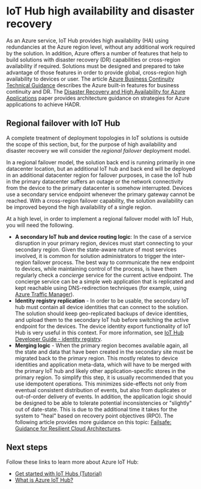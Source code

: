 <properties
 pageTitle="IoT Hub HA and DR | Microsoft Azure"
 description="Describes features that help to build highly available solutions with disaster recovery capabilities."
 services="iot-hub"
 documentationCenter=""
 authors="fsautomata"
 manager="timlt"
 editor=""/>

<tags
 ms.service="iot-hub"
 ms.devlang="na"
 ms.topic="article"
 ms.tgt_pltfrm="na"
 ms.workload="na"
 ms.date="10/02/2015"
 ms.author="elioda"/>

# IoT Hub high availability and disaster recovery

As an Azure service, IoT Hub provides high availability (HA) using redundancies at the Azure region level, without any additional work required by the solution. In addition, Azure offers a number of features that help to build solutions with disaster recovery (DR) capabilities or cross-region availability if required. Solutions must be designed and prepared to take advantage of those features in order to provide global, cross-region high availability to devices or user. The article [Azure Business Continuity Technical Guidance][] describes the Azure built-in features for business continuity and DR. The [Disaster Recovery and High Availability for Azure Applications][] paper provides architecture guidance on strategies for Azure applications to achieve HADR.

## Regional failover with IoT Hub

A complete treatment of deployment topologies in IoT solutions is outside the scope of this section, but, for the purpose of high availability and disaster recovery we will consider the *regional failover* deployment model.

In a regional failover model, the solution back end is running primarily in one datacenter location, but an additional IoT hub and back end will be deployed in an additional datacenter region for failover purposes, in case the IoT hub in the primary datacenter suffers an outage or the network connectivity from the device to the primary datacenter is somehow interrupted. Devices use a secondary service endpoint whenever the primary gateway cannot be reached. With a cross-region failover capability, the solution availability can be improved beyond the high availability of a single region.

At a high level, in order to implement a regional failover model with IoT Hub, you will need the following.

* **A secondary IoT hub and device routing logic**: In the case of a service disruption in your primary region, devices must start connecting to your secondary region. Given the state-aware nature of most services involved, it is common for solution administrators to trigger the inter-region failover process. The best way to communicate the new endpoint to devices, while maintaining control of the process, is have them regularly check a *concierge* service for the current active endpoint. The concierge service can be a simple web application that is replicated and kept reachable using DNS-redirection techniques (for example, using [Azure Traffic Manager][]).
* **Identity registry replication** - In order to be usable, the secondary IoT hub must contain all device identities that can connect to the solution. The solution should keep geo-replicated backups of device identities, and upload them to the secondary IoT hub before switching the active endpoint for the devices. The device identity export functionality of IoT Hub is very useful in this context. For more information, see [IoT Hub Developer Guide - identity registry][].
* **Merging logic** - When the primary region becomes available again, all the state and data that have been created in the secondary site must be migrated back to the primary region. This mostly relates to device identities and application meta-data, which will have to be merged with the primary IoT hub and likely other application-specific stores in the primary region. To simplify this step, it is usually recommended that you use idempotent operations. This minimizes side-effects not only from eventual consistent distribution of events, but also from duplicates or out-of-order delivery of events. In addition, the application logic should be designed to be able to tolerate potential inconsistencies or "slightly" out of date-state. This is due to the additional time it takes for the system to "heal" based on recovery point objectives (RPO). The following article provides more guidance on this topic: [Failsafe: Guidance for Resilient Cloud Architectures][].

## Next steps

Follow these links to learn more about Azure IoT Hub:

- [Get started with IoT Hubs (Tutorial)][lnk-get-started]
- [What is Azure IoT Hub?][]

[Azure Business Continuity Technical Guidance]: https://msdn.microsoft.com/library/azure/hh873027.aspx
[Disaster Recovery and High Availability for Azure Applications]: https://msdn.microsoft.com/library/azure/dn251004.aspx
[Failsafe: Guidance for Resilient Cloud Architectures]: https://msdn.microsoft.com/library/azure/jj853352.aspx
[Azure Traffic Manager]: https://azure.microsoft.com/documentation/services/traffic-manager/
[IoT Hub Developer Guide - identity registry]: iot-hub-devguide.md#identityregistry

[lnk-get-started]: iot-hub-csharp-csharp-getstarted.md
[What is Azure IoT Hub?]: iot-hub-what-is-iot-hub.md

